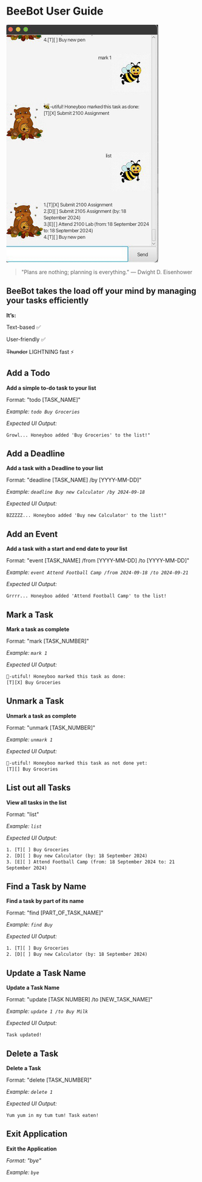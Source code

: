# BeeBot User Guide

![Ui.png](Ui.png)

> "Plans are nothing; planning is everything." — Dwight D. Eisenhower

## BeeBot takes the load off your mind by managing your tasks efficiently
**It’s:**

Text-based ✅

User-friendly ✅

~~Thunder~~ LIGHTNING fast ⚡

## Add a Todo

**Add a simple to-do task to your list**

Format: "todo [TASK_NAME]"

_Example: `todo Buy Groceries`_

_Expected UI Output:_

```
Growl... Honeyboo added 'Buy Groceries' to the list!"
```

## Add a Deadline

**Add a task with a Deadline to your list**


Format: "deadline [TASK_NAME] /by [YYYY-MM-DD]"

_Example: `deadline Buy new Calculator /by 2024-09-18`_

_Expected UI Output:_

```
BZZZZZ... Honeyboo added 'Buy new Calculator' to the list!"
```


## Add an Event

**Add a task with a start and end date to your list**

Format: "event [TASK_NAME] /from [YYYY-MM-DD] /to [YYYY-MM-DD]"

_Example: `event Attend Football Camp /from 2024-09-18 /to 2024-09-21`_

*Expected UI Output:*

```
Grrrr... Honeyboo added 'Attend Football Camp' to the list!
```

## Mark a Task

**Mark a task as complete**

Format: "mark [TASK_NUMBER]"

*Example: `mark 1`*

*Expected UI Output:*

```
🐝-utiful! Honeyboo marked this task as done:
[T][X] Buy Groceries
```

## Unmark a Task

**Unmark a task as complete**

Format: "unmark [TASK_NUMBER]"

*Example: `unmark 1`*

*Expected UI Output:*

```
🐝-utiful! Honeyboo marked this task as not done yet:
[T][] Buy Groceries
```

## List out all Tasks

**View all tasks in the list**

Format: "list"

*Example: `list`*

*Expected UI Output:*

```
1. [T][ ] Buy Groceries
2. [D][ ] Buy new Calculator (by: 18 September 2024)
3. [E][ ] Attend Football Camp (from: 18 September 2024 to: 21 September 2024)
```

## Find a Task by Name

**Find a task by part of its name**

Format: "find [PART_OF_TASK_NAME]"

*Example: `find Buy`*

*Expected UI Output:*

```
1. [T][ ] Buy Groceries
2. [D][ ] Buy new Calculator (by: 18 September 2024)
```

## Update a Task Name

**Update a Task Name**

Format: "update [TASK NUMBER] /to [NEW_TASK_NAME]"

*Example: `update 1 /to Buy Milk`*

*Expected UI Output:*

```
Task updated!
```

## Delete a Task

**Delete a Task**

Format: "delete [TASK_NUMBER]"

*Example: `delete 1`*

*Expected UI Output:*

```
Yum yum in my tum tum! Task eaten!
```

## Exit Application

**Exit the Application**

_Format: "bye"_

_Example: `bye`_
